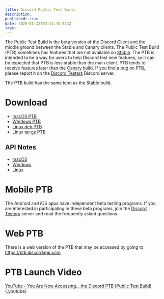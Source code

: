 ```yaml
---
title: Discord Public Test Build
description: 
published: true
date: 2020-01-22T03:51:45.453Z
tags: 
---
```


The Public Test Build is the beta version of the Discord Client and the middle ground between the Stable and Canary clients. The Public Test Build (PTB) sometimes has features that are not available on [Stable](/stable). The PTB is intended to be a way for users to help Discord test new features, so it can be expected that PTB is less stable than the main client. PTB tends to receive features later than the [Canary](/canary) build. If you find a bug on PTB, please report it on the [Discord Testers](https://discord.gg/discord-testers) Discord server.

The PTB build has the same icon as the Stable build.


# Download
* [macOS PTB](https://discordapp.com/api/download/ptb?platform=osx)
* [Windows PTB](https://discordapp.com/api/download/ptb?platform=win)
* [Linux deb PTB](https://discordapp.com/api/download/ptb?platform=linux&format=deb)
* [Linux tar.gz PTB](https://discordapp.com/api/download/ptb?platform=linux&format=tar.gz)

## API Notes
* [macOS](https://discordapp.com/api/ptb/updates?platform=osx)
* [Windows](https://discordapp.com/api/ptb/updates?platform=win)
* [Linux](https://discordapp.com/api/ptb/updates?platform=linux)


# Mobile PTB
The Android and iOS apps have independent beta testing programs. If you are interested in participating in these beta programs, join the [Discord Testers](http://discord.gg/discord-testers) server and read the frequently asked questions.


# Web PTB
There is a web version of the PTB that may be accessed by going to https://ptb.discordapp.com.


# PTB Launch Video
[YouTube - You Are Now Accessing... the Discord PTB (Public Test Build)](https://www.youtube.com/watch?v=HhrwPMtv8p4){.youtube}